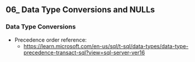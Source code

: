 ## 06_ Data Type Conversions and NULLs

### Data Type Conversions
- Precedence order reference:
  - https://learn.microsoft.com/en-us/sql/t-sql/data-types/data-type-precedence-transact-sql?view=sql-server-ver16